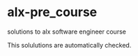 # alx-pre_course
solutions to alx software engineer course

This solulutions are automatically checked.

